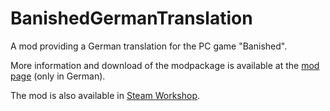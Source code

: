 BanishedGermanTranslation
=========================

A mod providing a German translation for the PC game "Banished".

More information and download of the modpackage is available at the [mod page](http://atomkraftzwerg.de/page/banisheddeutsch) (only in German).

The mod is also available in [Steam Workshop](http://steamcommunity.com/sharedfiles/filedetails/?id=319182984).
